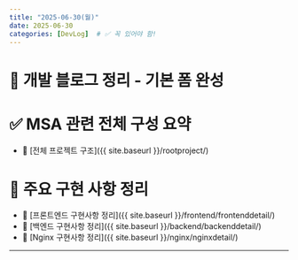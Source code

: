 ```yaml
---
title: "2025-06-30(월)"
date: 2025-06-30
categories: [DevLog]  # ✅ 꼭 있어야 함!
---
```


# 📘 개발 블로그 정리 - 기본 폼 완성

# ✅ MSA 관련 전체 구성 요약
- 🔧 [전체 프로젝트 구조]({{ site.baseurl }}/rootproject/)

# 📁 주요 구현 사항 정리
- 🔧 [프론트엔드 구현사항 정리]({{ site.baseurl }}/frontend/frontenddetail/)
- 🔧 [백엔드 구현사항 정리]({{ site.baseurl }}/backend/backenddetail/)
- 🔧 [Nginx 구현사항 정리]({{ site.baseurl }}/nginx/nginxdetail/)

---

